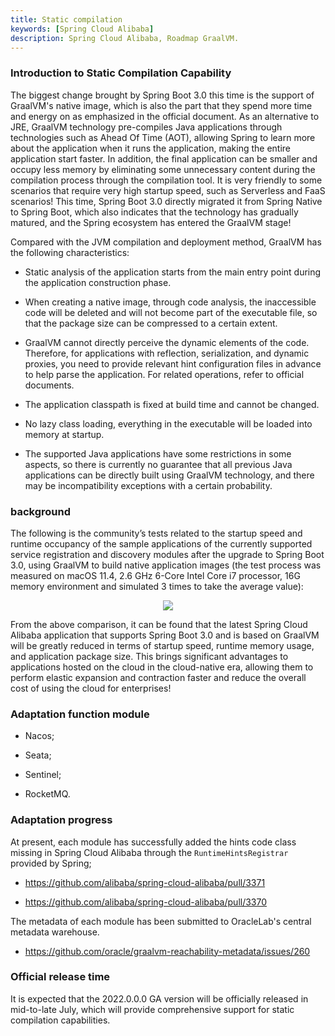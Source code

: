 ```yaml
---
title: Static compilation
keywords: [Spring Cloud Alibaba]
description: Spring Cloud Alibaba, Roadmap GraalVM.
---
```


### Introduction to Static Compilation Capability

The biggest change brought by Spring Boot 3.0 this time is the support of GraalVM's native image, which is also the part that they spend more time and energy on as emphasized in the official document. As an alternative to JRE, GraalVM technology pre-compiles Java applications through technologies such as Ahead Of Time (AOT), allowing Spring to learn more about the application when it runs the application, making the entire application start faster. In addition, the final application can be smaller and occupy less memory by eliminating some unnecessary content during the compilation process through the compilation tool. It is very friendly to some scenarios that require very high startup speed, such as Serverless and FaaS scenarios! This time, Spring Boot 3.0 directly migrated it from Spring Native to Spring Boot, which also indicates that the technology has gradually matured, and the Spring ecosystem has entered the GraalVM stage!

Compared with the JVM compilation and deployment method, GraalVM has the following characteristics:

- Static analysis of the application starts from the main entry point during the application construction phase.

- When creating a native image, through code analysis, the inaccessible code will be deleted and will not become part of the executable file, so that the package size can be compressed to a certain extent.

- GraalVM cannot directly perceive the dynamic elements of the code. Therefore, for applications with reflection, serialization, and dynamic proxies, you need to provide relevant hint configuration files in advance to help parse the application. For related operations, refer to official documents.

- The application classpath is fixed at build time and cannot be changed.

- No lazy class loading, everything in the executable will be loaded into memory at startup.

- The supported Java applications have some restrictions in some aspects, so there is currently no guarantee that all previous Java applications can be directly built using GraalVM technology, and there may be incompatibility exceptions with a certain probability.

### background

The following is the community’s tests related to the startup speed and runtime occupancy of the sample applications of the currently supported service registration and discovery modules after the upgrade to Spring Boot 3.0, using GraalVM to build native application images (the test process was measured on macOS 11.4, 2.6 GHz 6-Core Intel Core i7 processor, 16G memory environment and simulated 3 times to take the average value):

<p align="center">
<img src="/img/user/graalvm/performance.png" />
</p>

From the above comparison, it can be found that the latest Spring Cloud Alibaba application that supports Spring Boot 3.0 and is based on GraalVM will be greatly reduced in terms of startup speed, runtime memory usage, and application package size. This brings significant advantages to applications hosted on the cloud in the cloud-native era, allowing them to perform elastic expansion and contraction faster and reduce the overall cost of using the cloud for enterprises!

### Adaptation function module

- Nacos;

- Seata;

- Sentinel;

- RocketMQ.

### Adaptation progress

At present, each module has successfully added the hints code class missing in Spring Cloud Alibaba through the `RuntimeHintsRegistrar` provided by Spring;

- https://github.com/alibaba/spring-cloud-alibaba/pull/3371

- https://github.com/alibaba/spring-cloud-alibaba/pull/3370

The metadata of each module has been submitted to OracleLab's central metadata warehouse.

- https://github.com/oracle/graalvm-reachability-metadata/issues/260

### Official release time

It is expected that the 2022.0.0.0 GA version will be officially released in mid-to-late July, which will provide comprehensive support for static compilation capabilities.
